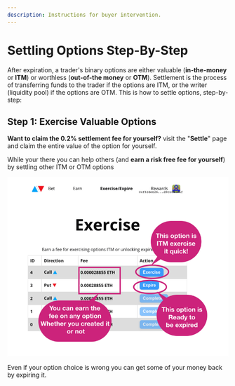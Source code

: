 ```yaml
---
description: Instructions for buyer intervention.
---
```


# Settling Options Step-By-Step

After expiration, a trader's binary options are either valuable \(**in-the-money** or **ITM**\) or worthless \(**out-of-the money** or **OTM**\). Settlement is the process of transferring funds to the trader if the options are ITM, or the writer \(liquidity pool\) if the options are OTM. This is how to settle options, step-by-step:

## Step 1: Exercise Valuable Options

**Want to claim the 0.2% settlement fee for yourself?** visit the "**Settle**" page and claim the entire value of the option for yourself.

While your there you can help others \(and **earn a risk free fee for yourself**\) by settling other ITM or OTM options

![5](https://github.com/BIOPset/gitbook/raw/main/5.png)

Even if your option choice is wrong you can get some of your money back by expiring it.

